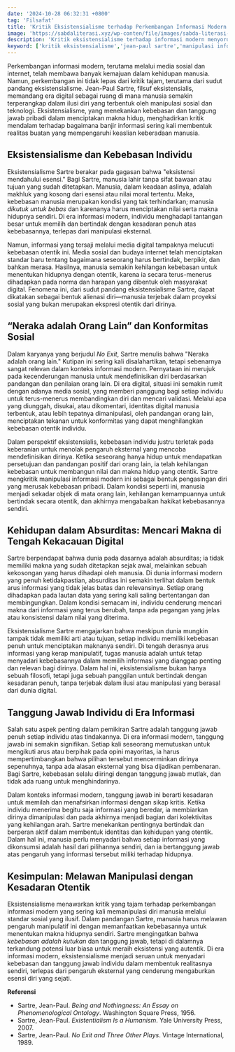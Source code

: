 ```yaml
---
date: '2024-10-28 06:32:31 +0800'
tag: 'Filsafat'
title: 'Kritik Eksistensialisme terhadap Perkembangan Informasi Modern yang Memanipulasi Diri'
image: 'https://sabdaliterasi.xyz/wp-conten/file/images/sabda-literasi-kritik-eksistensialisme-terhadap-perkembangan-informasi-modern-yang-memanipulasi-diri.jpg'
description: 'Kritik eksistensialisme terhadap informasi modern menyoroti manipulasi identitas dan kebebasan individu dalam menciptakan makna hidup yang otentik.'
keyword: ['kritik eksistensialisme','jean-paul sartre','manipulasi informasi modern','kebebasan individu','eksistensi otentik','konformitas sosial','identitas digital','tanggung jawab pribadi','era informasi digital','alienasi diri']
---
```

<p>Perkembangan informasi modern, terutama melalui media sosial dan internet, telah membawa banyak kemajuan dalam kehidupan manusia. Namun, perkembangan ini tidak lepas dari kritik tajam, terutama dari sudut pandang eksistensialisme. Jean-Paul Sartre, filsuf eksistensialis, memandang era digital sebagai ruang di mana manusia semakin terperangkap dalam ilusi diri yang terbentuk oleh manipulasi sosial dan teknologi. Eksistensialisme, yang menekankan kebebasan dan tanggung jawab pribadi dalam menciptakan makna hidup, menghadirkan kritik mendalam terhadap bagaimana banjir informasi sering kali membentuk realitas buatan yang mempengaruhi keaslian keberadaan manusia.</p><h2>Eksistensialisme dan Kebebasan Individu</h2><p>Eksistensialisme Sartre berakar pada gagasan bahwa "eksistensi mendahului esensi." Bagi Sartre, manusia lahir tanpa sifat bawaan atau tujuan yang sudah ditetapkan. Manusia, dalam keadaan aslinya, adalah makhluk yang kosong dari esensi atau nilai moral tertentu. Maka, kebebasan manusia merupakan kondisi yang tak terhindarkan; manusia <em>dikutuk untuk bebas</em> dan karenanya harus menciptakan nilai serta makna hidupnya sendiri. Di era informasi modern, individu menghadapi tantangan besar untuk memilih dan bertindak dengan kesadaran penuh atas kebebasannya, terlepas dari manipulasi eksternal.</p><p>Namun, informasi yang tersaji melalui media digital tampaknya melucuti kebebasan otentik ini. Media sosial dan budaya internet telah menciptakan standar baru tentang bagaimana seseorang harus bertindak, berpikir, dan bahkan merasa. Hasilnya, manusia semakin kehilangan kebebasan untuk menentukan hidupnya dengan otentik, karena ia secara terus-menerus dihadapkan pada norma dan harapan yang dibentuk oleh masyarakat digital. Fenomena ini, dari sudut pandang eksistensialisme Sartre, dapat dikatakan sebagai bentuk alienasi diri—manusia terjebak dalam proyeksi sosial yang bukan merupakan ekspresi otentik dari dirinya.</p><h2>“Neraka adalah Orang Lain” dan Konformitas Sosial</h2><p>Dalam karyanya yang berjudul <em>No Exit</em>, Sartre menulis bahwa "Neraka adalah orang lain." Kutipan ini sering kali disalahartikan, tetapi sebenarnya sangat relevan dalam konteks informasi modern. Pernyataan ini merujuk pada kecenderungan manusia untuk mendefinisikan diri berdasarkan pandangan dan penilaian orang lain. Di era digital, situasi ini semakin rumit dengan adanya media sosial, yang memberi panggung bagi setiap individu untuk terus-menerus membandingkan diri dan mencari validasi. Melalui apa yang diunggah, disukai, atau dikomentari, identitas digital manusia terbentuk, atau lebih tepatnya dimanipulasi, oleh pandangan orang lain, menciptakan tekanan untuk konformitas yang dapat menghilangkan kebebasan otentik individu.</p><p>Dalam perspektif eksistensialis, kebebasan individu justru terletak pada keberanian untuk menolak pengaruh eksternal yang mencoba mendefinisikan dirinya. Ketika seseorang hanya hidup untuk mendapatkan persetujuan dan pandangan positif dari orang lain, ia telah kehilangan kebebasan untuk membangun nilai dan makna hidup yang otentik. Sartre mengkritik manipulasi informasi modern ini sebagai bentuk pengasingan diri yang merusak kebebasan pribadi. Dalam kondisi seperti ini, manusia menjadi sekadar objek di mata orang lain, kehilangan kemampuannya untuk bertindak secara otentik, dan akhirnya mengabaikan hakikat kebebasannya sendiri.</p><h2>Kehidupan dalam Absurditas: Mencari Makna di Tengah Kekacauan Digital</h2><p>Sartre berpendapat bahwa dunia pada dasarnya adalah absurditas; ia tidak memiliki makna yang sudah ditetapkan sejak awal, melainkan sebuah kekosongan yang harus dihadapi oleh manusia. Di dunia informasi modern yang penuh ketidakpastian, absurditas ini semakin terlihat dalam bentuk arus informasi yang tidak jelas batas dan relevansinya. Setiap orang dihadapkan pada lautan data yang sering kali saling bertentangan dan membingungkan. Dalam kondisi semacam ini, individu cenderung mencari makna dari informasi yang terus berubah, tanpa ada pegangan yang jelas atau konsistensi dalam nilai yang diterima.</p><p>Eksistensialisme Sartre mengajarkan bahwa meskipun dunia mungkin tampak tidak memiliki arti atau tujuan, setiap individu memiliki kebebasan penuh untuk menciptakan maknanya sendiri. Di tengah derasnya arus informasi yang kerap manipulatif, tugas manusia adalah untuk tetap menyadari kebebasannya dalam memilih informasi yang dianggap penting dan relevan bagi dirinya. Dalam hal ini, eksistensialisme bukan hanya sebuah filosofi, tetapi juga sebuah panggilan untuk bertindak dengan kesadaran penuh, tanpa terjebak dalam ilusi atau manipulasi yang berasal dari dunia digital.</p><h2>Tanggung Jawab Individu di Era Informasi</h2><p>Salah satu aspek penting dalam pemikiran Sartre adalah tanggung jawab penuh setiap individu atas tindakannya. Di era informasi modern, tanggung jawab ini semakin signifikan. Setiap kali seseorang memutuskan untuk mengikuti arus atau berpihak pada opini mayoritas, ia harus mempertimbangkan bahwa pilihan tersebut mencerminkan dirinya sepenuhnya, tanpa ada alasan eksternal yang bisa dijadikan pembenaran. Bagi Sartre, kebebasan selalu diiringi dengan tanggung jawab mutlak, dan tidak ada ruang untuk menghindarinya.</p><p>Dalam konteks informasi modern, tanggung jawab ini berarti kesadaran untuk memilah dan menafsirkan informasi dengan sikap kritis. Ketika individu menerima begitu saja informasi yang beredar, ia membiarkan dirinya dimanipulasi dan pada akhirnya menjadi bagian dari kolektivitas yang kehilangan arah. Sartre menekankan pentingnya bertindak dan berperan aktif dalam membentuk identitas dan kehidupan yang otentik. Dalam hal ini, manusia perlu menyadari bahwa setiap informasi yang dikonsumsi adalah hasil dari pilihannya sendiri, dan ia bertanggung jawab atas pengaruh yang informasi tersebut miliki terhadap hidupnya.</p><h2>Kesimpulan: Melawan Manipulasi dengan Kesadaran Otentik</h2><p>Eksistensialisme menawarkan kritik yang tajam terhadap perkembangan informasi modern yang sering kali memanipulasi diri manusia melalui standar sosial yang ilusif. Dalam pandangan Sartre, manusia harus melawan pengaruh manipulatif ini dengan memanfaatkan kebebasannya untuk menentukan makna hidupnya sendiri. Sartre mengingatkan bahwa <em>kebebasan adalah kutukan</em> dan tanggung jawab, tetapi di dalamnya terkandung potensi luar biasa untuk meraih eksistensi yang autentik. Di era informasi modern, eksistensialisme menjadi seruan untuk menyadari kebebasan dan tanggung jawab individu dalam membentuk realitasnya sendiri, terlepas dari pengaruh eksternal yang cenderung mengaburkan esensi diri yang sejati.</p><p><strong>Referensi</strong></p><ul><li>Sartre, Jean-Paul. <em>Being and Nothingness: An Essay on Phenomenological Ontology</em>. Washington Square Press, 1956.</li><li>Sartre, Jean-Paul. <em>Existentialism Is a Humanism</em>. Yale University Press, 2007.</li><li>Sartre, Jean-Paul. <em>No Exit and Three Other Plays</em>. Vintage International, 1989.</li></ul>